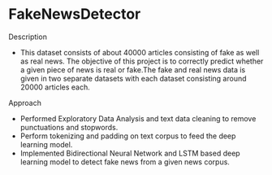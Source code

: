 # FakeNewsDetector
Description
* This dataset consists of about 40000 articles consisting of fake as well as real news. The objective of this project is to correctly predict whether a   given piece of news is real or fake.The fake and real news data is given in two separate datasets with each dataset consisting around 20000 articles each.

Approach
 * Performed Exploratory Data Analysis and text data cleaning to remove punctuations and stopwords. 
 * Perform tokenizing and padding on text corpus to feed the deep learning model.
 * Implemented Bidirectional Neural Network and LSTM based deep learning model to detect fake news from a given news corpus.
 
